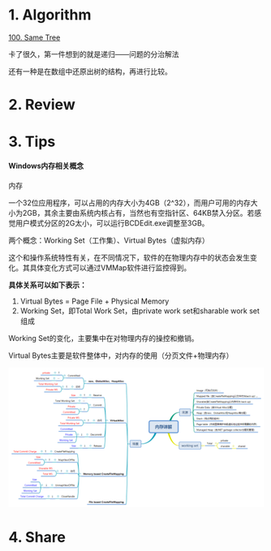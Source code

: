 # 1. Algorithm

[100. Same Tree](<https://leetcode.com/problems/same-tree/>)

卡了很久，第一件想到的就是递归——问题的分治解法

还有一种是在数组中还原出树的结构，再进行比较。



# 2. Review

# 3. Tips

#### Windows内存相关概念

内存

一个32位应用程序，可以占用的内存大小为4GB（2^32），而用户可用的内存大小为2GB，其余主要由系统内核占有，当然也有空指针区、64KB禁入分区。若感觉用户模式分区的2G太小，可以运行BCDEdit.exe调整至3GB。

两个概念：Working Set（工作集）、Virtual Bytes（虚拟内存）



这个和操作系统特性有关，在不同情况下，软件的在物理内存中的状态会发生变化。其具体变化方式可以通过VMMap软件进行监控得到。

**具体关系可以如下表示：**

1. Virtual Bytes = Page File + Physical Memory
2. Working Set，即Total Work Set，由private work set和sharable work set组成

Working Set的变化，主要集中在对物理内存的操控和撤销。

Virtual Bytes主要是软件整体中，对内存的使用（分页文件+物理内存）

![内存详解](./imgs/memory.png)

# 4. Share